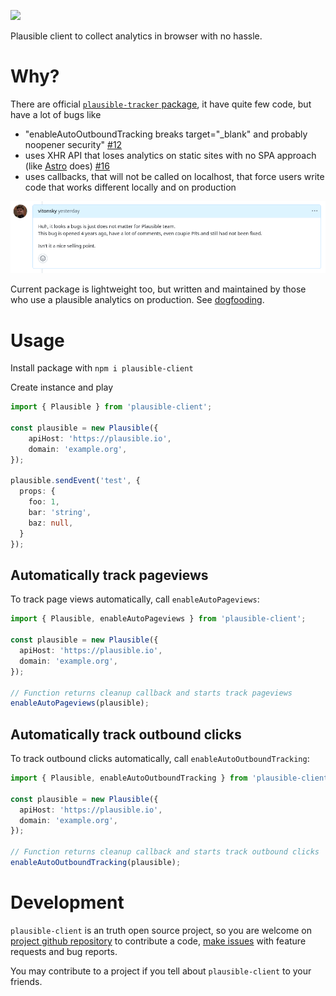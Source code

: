 [![](https://img.shields.io/npm/v/plausible-client.svg)](https://www.npmjs.com/package/plausible-client)

Plausible client to collect analytics in browser with no hassle.

# Why?

There are official [`plausible-tracker` package](https://github.com/plausible/plausible-tracker), it have quite few code, but have a lot of bugs like
- "enableAutoOutboundTracking breaks target="_blank" and probably noopener security" [#12](https://github.com/plausible/plausible-tracker/issues/12)
- uses XHR API that loses analytics on static sites with no SPA approach (like [Astro](https://astro.build/) does) [#16](https://github.com/plausible/plausible-tracker/issues/16)
- uses callbacks, that will not be called on localhost, that force users write code that works different locally and on production

![](./assets/plausible-tracker-maintenance.png)

Current package is lightweight too, but written and maintained by those who use a plausible analytics on production. See [dogfooding](https://en.wikipedia.org/wiki/Eating_your_own_dog_food).

# Usage

Install package with `npm i plausible-client`

Create instance and play

```ts
import { Plausible } from 'plausible-client';

const plausible = new Plausible({
	apiHost: 'https://plausible.io',
	domain: 'example.org',
});

plausible.sendEvent('test', {
  props: {
    foo: 1,
    bar: 'string',
    baz: null,
  }
});
```

## Automatically track pageviews

To track page views automatically, call `enableAutoPageviews`:

```ts
import { Plausible, enableAutoPageviews } from 'plausible-client';

const plausible = new Plausible({
  apiHost: 'https://plausible.io',
  domain: 'example.org',
});

// Function returns cleanup callback and starts track pageviews
enableAutoPageviews(plausible);
```

## Automatically track outbound clicks

To track outbound clicks automatically, call `enableAutoOutboundTracking`:

```ts
import { Plausible, enableAutoOutboundTracking } from 'plausible-client';

const plausible = new Plausible({
  apiHost: 'https://plausible.io',
  domain: 'example.org',
});

// Function returns cleanup callback and starts track outbound clicks
enableAutoOutboundTracking(plausible);
```

# Development

`plausible-client` is an truth open source project, so you are welcome on [project github repository](https://github.com/vitonsky/plausible-client/) to contribute a code, [make issues](https://github.com/vitonsky/plausible-client/issues/new/choose) with feature requests and bug reports.

You may contribute to a project if you tell about `plausible-client` to your friends.
